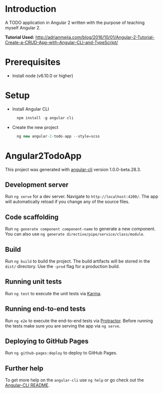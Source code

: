 # Introduction

  A TODO application in Angular 2 written with the purpose of teaching myself Angular 2.

  **Tutorial Used:** http://adrianmejia.com/blog/2016/10/01/Angular-2-Tutorial-Create-a-CRUD-App-with-Angular-CLI-and-TypeScript/

# Prerequisites

* Install node (v6.10.0 or higher)


# Setup

* Install Angular CLI

  ```javascript
    npm install -g angular-cli
  ```

* Create the new project

  ```javascript
    ng new angular-2-todo-app --style=scss
  ```

# Angular2TodoApp

This project was generated with [angular-cli](https://github.com/angular/angular-cli) version 1.0.0-beta.28.3.

## Development server
Run `ng serve` for a dev server. Navigate to `http://localhost:4200/`. The app will automatically reload if you change any of the source files.

## Code scaffolding

Run `ng generate component component-name` to generate a new component. You can also use `ng generate directive/pipe/service/class/module`.

## Build

Run `ng build` to build the project. The build artifacts will be stored in the `dist/` directory. Use the `-prod` flag for a production build.

## Running unit tests

Run `ng test` to execute the unit tests via [Karma](https://karma-runner.github.io).

## Running end-to-end tests

Run `ng e2e` to execute the end-to-end tests via [Protractor](http://www.protractortest.org/).
Before running the tests make sure you are serving the app via `ng serve`.

## Deploying to GitHub Pages

Run `ng github-pages:deploy` to deploy to GitHub Pages.

## Further help

To get more help on the `angular-cli` use `ng help` or go check out the [Angular-CLI README](https://github.com/angular/angular-cli/blob/master/README.md).
